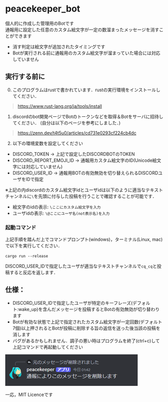 # peacekeeper_bot

個人的に作成した管理用のBotです  
通報用に設定した任意のカスタム絵文字が一定の数溜まったメッセージを消すことができます    
+ 消す判定は絵文字が追加されたタイミングです  
+ Botが実行される前に通報用のカスタム絵文字が溜まっていた場合には対応していません  

## 実行する前に
0. このプログラムはrustで書かれています．rustの実行環境をインストールしてください．
> https://www.rust-lang.org/ja/tools/install

1. discordのbot開発ページでBotのトークンなどを取得＆Botをサーバに招待してください．  (自分は以下のページを参考にしました．)
> https://zenn.dev/t4t5u0/articles/cd731e0293cf224cb4dc

2. 以下の環境変数を設定してください  

+ DISCORD_TOKEN → 上記で設定したDISCORDBOTのTOKEN  
+ DISCORD_REPORT_EMOJI_ID → 通報用カスタム絵文字のID(Unicode絵文字には対応していません)  
+ DISCORD_USER_ID → 通報用BOTの有効無効を切り替えられるDISCORDユーザをIDで指定  

※上記の内discordのカスタム絵文字idとユーザidは以下のように適当なテキストチャンネルに`\`を先頭に付与した投稿を行うことで確認することが可能です．

+ 絵文字のidの表示: `\ここにカスタム絵文字を入力`  
+ ユーザidの表示: `\@ここにユーザ名(not表示名)を入力`

### 起動コマンド
上記手順を踏んだ上でコマンドプロンプト(windows)，ターミナル(Linux, mac)で以下を実行してください．

`cargo run --release`

DISCORD_USER_IDで指定したユーザが適当なテキストチャンネルで`cq_cq`と投稿すると反応を返します．

## 仕様：  
+ DISCORD_USER_IDで指定したユーザが特定のキーフレーズ(デフォルト:wake_up)を含んだメッセージを投稿するとBotの有効無効が切り替わります  
+ Botが有効な状態で上記で指定されたカスタム絵文字が一定回数(デフォルト7個)以上押されるとBotが投稿に削除する旨の返信を送った後当該の投稿を消します  
+ バグがあるかもしれません．調子の悪い時はプログラムを終了(ctrl+c)して上記コマンドで再起動してください

![bot_image](./figures/bot_image.png)



一応，MIT Licenceです